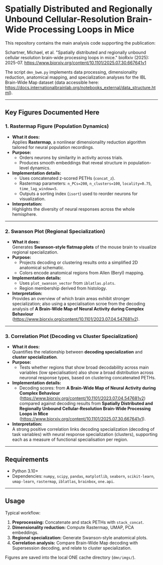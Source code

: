 
# Spatially Distributed and Regionally Unbound Cellular-Resolution Brain-Wide Processing Loops in Mice

This repository contains the main analysis code supporting the publication:

Schartner, Michael, et al. "Spatially distributed and regionally unbound cellular resolution brain-wide processing loops in mice." bioRxiv (2025): 2025-07.
https://www.biorxiv.org/content/10.1101/2025.07.30.667641v1

The script `dmn_bwm.py` implements data processing, dimensionality reduction, anatomical mapping, and specialization analyses for the IBL Brain-Wide Map dataset (data accessible here: https://docs.internationalbrainlab.org/notebooks_external/data_structure.html).  

---

## Key Figures Documented Here

### 1. Rastermap Figure (Population Dynamics)
- **What it does:**  
  Applies **Rastermap**, a nonlinear dimensionality reduction algorithm tailored for neural population recordings.  
- **Purpose:**  
  - Orders neurons by similarity in activity across trials.  
  - Produces smooth embeddings that reveal structure in population-level dynamics.  
- **Implementation details:**  
  - Uses concatenated z-scored PETHs (`concat_z`).  
  - Rastermap parameters: `n_PCs=200`, `n_clusters=100`, `locality=0.75`, `time_lag_window=5`.  
  - Outputs a sorting index (`isort`) used to reorder neurons for visualization.  
- **Interpretation:**  
  Highlights the diversity of neural responses across the whole hemisphere. 

---

### 2. Swanson Plot (Regional Specialization)
- **What it does:**  
  Generates **Swanson-style flatmap plots** of the mouse brain to visualize regional specialization.  
- **Purpose:**  
  - Projects decoding or clustering results onto a simplified 2D anatomical schematic.  
  - Colors encode anatomical regions from Allen (Beryl) mapping.  
- **Implementation details:**  
  - Uses `plot_swanson_vector` from `iblatlas.plots`.  
  - Region membership derived from histology.
- **Interpretation:**  
  Provides an overview of which brain areas exhibit stronger specialization; also using a specialisation scroe from the decoding analysis of **A Brain-Wide Map of Neural Activity during Complex Behaviour** (https://www.biorxiv.org/content/10.1101/2023.07.04.547681v2).

---

### 3. Correlation Plot (Decoding vs Cluster Specialization)
- **What it does:**  
  Quantifies the relationship between **decoding specialization** and **cluster specialization**.  
- **Purpose:**  
  - Tests whether regions that show broad decodability across main variables (low specialisation) also show a broad distribution across neuronal response types, based on clustering concatenated PETHs.
- **Implementation details:**  
  - Decoding scores: from **A Brain-Wide Map of Neural Activity during Complex Behaviour** (https://www.biorxiv.org/content/10.1101/2023.07.04.547681v2) compared against decoding results from **Spatially Distributed and Regionally Unbound Cellular-Resolution Brain-Wide Processing Loops in Mice** (https://www.biorxiv.org/content/10.1101/2025.07.30.667641v1).    
- **Interpretation:**  
  A strong positive correlation links decoding specialization (decoding of task variables) with neural response specialization (clusters), supporting each as a measure of functional specialisation per region.

---

## Requirements
- Python 3.10+  
- Dependencies: `numpy`, `scipy`, `pandas`, `matplotlib`, `seaborn`, `scikit-learn`, `umap-learn`, `rastermap`, `iblatlas`, `brainbox`, `one.api`.  

---

## Usage
Typical workflow:
1. **Preprocessing:** Concatenate and stack PETHs with `stack_concat`.  
2. **Dimensionality reduction:** Compute Rastermap, UMAP, PCA embeddings.  
3. **Regional specialization:** Generate Swanson-style anatomical plots.  
4. **Correlation analysis:** Compare Brain-Wide Map decoding with Supersession decoding, and relate to cluster specialization.  

Figures are saved into the local ONE cache directory (`dmn/imgs/`).  
